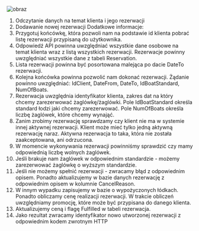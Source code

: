 ![obraz](https://github.com/compromisedusername/apbd-kol3/assets/100251433/bc79de07-f9d2-411d-9efb-f6af008db17d)
1. Odczytanie danych na temat klienta i jego rezerwacji
2. Dodawanie nowej rezerwacji
Dodatkowe informacje:
1. Przygotuj końcówkę, która pozwoli nam na podstawie id klienta pobrać listę rezerwacji przypisaną do użytkownika.
2. Odpowiedź API powinna uwzględniać wszystkie dane osobowe na temat klienta wraz z listą wszystkich rezerwacji. Rezerwacje
powinny uwzględniać wszystkie dane z tabeli Reservation.
3. Lista rezerwacji powinna być posortowana malejąca po dacie DateTo rezerwacji.
1. Kolejna końcówka powinna pozwolić nam dokonać rezerwacji. Żądanie powinno uwzględniać: IdClient, DateFrom, DateTo,
IdBoatStandard, NumOfBoats.
2. Rezerwacja uwzględnia identyfikator klienta, zakres dat na który chcemy zarezerwować żaglówkę/żaglówki. Pole IdBoatStandard
określa standard łodzi jaki chcemy zarezerwować. Pole NumOfBoats określa liczbę żaglówek, które chcemy wynająć.
3. Zanim zrobimy rezerwację sprawdzamy czy klient nie ma w systemie innej aktywnej rezerwacji. Klient może mieć tylko jedną
aktywną rezerwację naraz. Aktywna rezerwacja to taka, która nie została zaakceptowana, ani odrzucona.
4. W momencie wykonywania rezerwacji powinniśmy sprawdzić czy mamy odpowiednią liczbę wolnych żaglówek.
5. Jeśli brakuje nam żaglówek w odpowiednim standardzie - możemy zarezerwować żaglówkę o wyższym standardzie.
6. Jeśli nie możemy spełnić rezerwacji - zwracamy błąd z odpowiednim opisem. Ponadto aktualizujemy w bazie danych rezerwację
z odpowiednim opisem w kolumnie CancelReason.
7. W innym wypadku zapisujemy w bazie o wypożyczonych łódkach. Ponadto obliczamy cenę realizacji rezerwacji. W trakcie
obliczeń uwzględniamy promocję, które może być przypisana do danego klienta.
8. Aktualizujemy ceną i flagę Fulfilled w tabeli rezerwacja.
9. Jako rezultat zwracamy identyfikator nowo utworzonej rezerwacji z odpowiednim kodem zwrotnym HTTP
